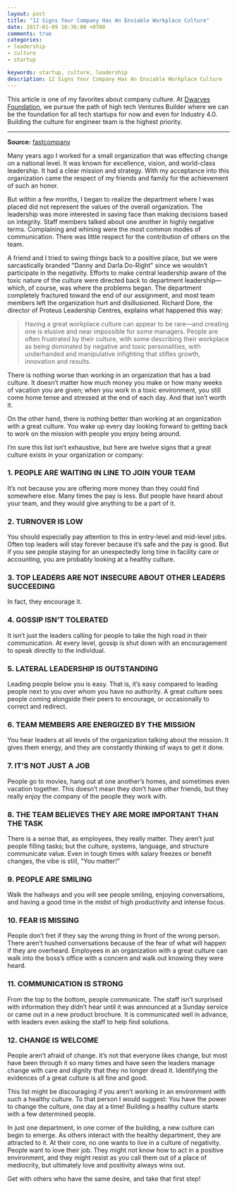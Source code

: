 ```yaml
---
layout: post
title: "12 Signs Your Company Has An Enviable Workplace Culture"
date: 2017-01-09 16:36:00 +0700
comments: true
categories:
- leadership
- culture
- startup

keywords: startup, culture, leadership
description: 12 Signs Your Company Has An Enviable Workplace Culture
---
```


This article is one of my favorites about company culture. At [Dwarves Foundation](http://dwarvesf.com), we pursue the path of high tech Ventures Builder where we can be the foundation for all tech startups for now and even for Industry 4.0. Building the culture for engineer team is the highest priority.

--------------

**Source:** [fastcompany](https://www.fastcompany.com/3040723/12-signs-your-company-has-an-enviable-workplace-culture)

Many years ago I worked for a small organization that was effecting change on a national level. It was known for excellence, vision, and world-class leadership. It had a clear mission and strategy. With my acceptance into this organization came the respect of my friends and family for the achievement of such an honor.

But within a few months, I began to realize the department where I was placed did not represent the values of the overall organization. The leadership was more interested in saving face than making decisions based on integrity. Staff members talked about one another in highly negative terms. Complaining and whining were the most common modes of communication. There was little respect for the contribution of others on the team.

A friend and I tried to swing things back to a positive place, but we were sarcastically branded "Danny and Darla Do-Right" since we wouldn’t participate in the negativity. Efforts to make central leadership aware of the toxic nature of the culture were directed back to department leadership—which, of course, was where the problems began. The department completely fractured toward the end of our assignment, and most team members left the organization hurt and disillusioned. Richard Dore, the director of Proteus Leadership Centres, explains what happened this way:

> Having a great workplace culture can appear to be rare—and creating one is elusive and near impossible for some managers. People are often frustrated by their culture, with some describing their workplace as being dominated by negative and toxic personalities, with underhanded and manipulative infighting that stifles growth, innovation and results.

There is nothing worse than working in an organization that has a bad culture. It doesn’t matter how much money you make or how many weeks of vacation you are given; when you work in a toxic environment, you still come home tense and stressed at the end of each day. And that isn’t worth it.

On the other hand, there is nothing better than working at an organization with a great culture. You wake up every day looking forward to getting back to work on the mission with people you enjoy being around.

I’m sure this list isn’t exhaustive, but here are twelve signs that a great culture exists in your organization or company:

### 1. PEOPLE ARE WAITING IN LINE TO JOIN YOUR TEAM
It’s not because you are offering more money than they could find somewhere else. Many times the pay is less. But people have heard about your team, and they would give anything to be a part of it.

### 2. TURNOVER IS LOW
You should especially pay attention to this in entry-level and mid-level jobs. Often top leaders will stay forever because it’s safe and the pay is good. But if you see people staying for an unexpectedly long time in facility care or accounting, you are probably looking at a healthy culture.

### 3. TOP LEADERS ARE NOT INSECURE ABOUT OTHER LEADERS SUCCEEDING
In fact, they encourage it.

### 4. GOSSIP ISN’T TOLERATED
It isn’t just the leaders calling for people to take the high road in their communication. At every level, gossip is shut down with an encouragement to speak directly to the individual.

### 5. LATERAL LEADERSHIP IS OUTSTANDING
Leading people below you is easy. That is, it’s easy compared to leading people next to you over whom you have no authority. A great culture sees people coming alongside their peers to encourage, or occasionally to correct and redirect.

### 6. TEAM MEMBERS ARE ENERGIZED BY THE MISSION
You hear leaders at all levels of the organization talking about the mission. It gives them energy, and they are constantly thinking of ways to get it done.

### 7. IT’S NOT JUST A JOB
People go to movies, hang out at one another’s homes, and sometimes even vacation together. This doesn’t mean they don’t have other friends, but they really enjoy the company of the people they work with.

### 8. THE TEAM BELIEVES THEY ARE MORE IMPORTANT THAN THE TASK
There is a sense that, as employees, they really matter. They aren’t just people filling tasks; but the culture, systems, language, and structure communicate value. Even in tough times with salary freezes or benefit changes, the vibe is still, "You matter!"

### 9. PEOPLE ARE SMILING
Walk the hallways and you will see people smiling, enjoying conversations, and having a good time in the midst of high productivity and intense focus.

### 10. FEAR IS MISSING
People don’t fret if they say the wrong thing in front of the wrong person. There aren’t hushed conversations because of the fear of what will happen if they are overheard. Employees in an organization with a great culture can walk into the boss’s office with a concern and walk out knowing they were heard.

### 11. COMMUNICATION IS STRONG
From the top to the bottom, people communicate. The staff isn’t surprised with information they didn’t hear until it was announced at a Sunday service or came out in a new product brochure. It is communicated well in advance, with leaders even asking the staff to help find solutions.

### 12. CHANGE IS WELCOME
People aren’t afraid of change. It’s not that everyone likes change, but most have been through it so many times and have seen the leaders manage change with care and dignity that they no longer dread it. Identifying the evidences of a great culture is all fine and good.

This list might be discouraging if you aren’t working in an environment with such a healthy culture. To that person I would suggest: You have the power to change the culture, one day at a time! Building a healthy culture starts with a few determined people.

In just one department, in one corner of the building, a new culture can begin to emerge. As others interact with the healthy department, they are attracted to it. At their core, no one wants to live in a culture of negativity. People want to love their job. They might not know how to act in a positive environment, and they might resist as you call them out of a place of mediocrity, but ultimately love and positivity always wins out.

Get with others who have the same desire, and take that first step!
